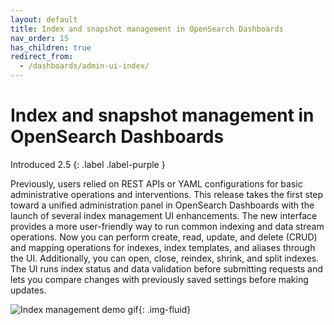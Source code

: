 ```yaml
---
layout: default
title: Index and snapshot management in OpenSearch Dashboards
nav_order: 15
has_children: true
redirect_from:
  - /dashboards/admin-ui-index/
---
```


# Index and snapshot management in OpenSearch Dashboards
Introduced 2.5
{: .label .label-purple }

Previously, users relied on REST APIs or YAML configurations for basic administrative operations and interventions. This release takes the first step toward a unified administration panel in OpenSearch Dashboards with the launch of several index management UI enhancements. The new interface provides a more user-friendly way to run common indexing and data stream operations. Now you can perform create, read, update, and delete (CRUD) and mapping operations for indexes, index templates, and aliases through the UI. Additionally, you can open, close, reindex, shrink, and split indexes. The UI runs index status and data validation before submitting requests and lets you compare changes with previously saved settings before making updates.

<img src="{{site.url}}{{site.baseurl}}/images/admin-ui-index/admin-UI-preview.gif" alt="Index management demo gif">{: .img-fluid}